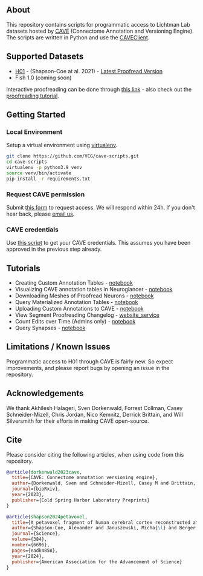 ## About

This repository contains scripts for programmatic access to Lichtman Lab datasets hosted by [CAVE](https://www.ncbi.nlm.nih.gov/pmc/articles/PMC10402030/) (Connectome Annotation and Versioning Engine). The scripts are written in Python and use the [CAVEClient](https://caveclient.readthedocs.io/en/latest/?badge=latest). 

## Supported Datasets

* [H01](https://h01-release.storage.googleapis.com/proofreading.html) - (Shapson-Coe at al. 2021) - [Latest Proofread Version](https://ngl.brain-wire.org/#!middleauth+https://global.brain-wire-test.org/nglstate/api/v1/5737328739876864)
* Fish 1.0 (coming soon)

Interactive proofreading can be done through [this link](https://ngl.brain-wire.org) - also check out the [proofreading tutorial](https://h01-release.storage.googleapis.com/proofreading.html). 

## Getting Started

### Local Environment

Setup a virtual environment using [virtualenv](https://virtualenv.pypa.io/en/latest/).

```bash
git clone https://github.com/VCG/cave-scripts.git
cd cave-scripts
virtualenv -p python3.9 venv
source venv/bin/activate
pip install -r requirements.txt
```

### Request CAVE permission

Submit [this form](https://forms.gle/tpbndoL1J6xB47KQ9) to request access. We will respond within 24h. If you don't hear back, please [email us](mailto:jinhanchoi@g.harvard.edu).

### CAVE credentials

Use [this script](https://github.com/VCG/cave-scripts/blob/master/notebooks/CAVEsetup.ipynb) to get your CAVE credentials. This assumes you have been approved in the previous step already.

## Tutorials

* Creating Custom Annotation Tables - [notebook](https://github.com/VCG/cave-scripts/blob/master/notebooks/Create_Tables.ipynb)
* Visualizing CAVE annotation tables in Neuroglancer - [notebook](https://github.com/VCG/cave-scripts/blob/master/notebooks/Display_Annotations.ipynb)
* Downloading Meshes of Proofread Neurons - [notebook](https://github.com/VCG/cave-scripts/blob/master/notebooks/Mesh_Download.ipynb)
* Query Materialized Annotation Tables - [notebook](https://github.com/VCG/cave-scripts/blob/master/notebooks/Query_Materialization.ipynb)
* Uploading Custom Annotations to CAVE - [notebook](https://github.com/VCG/cave-scripts/blob/master/notebooks/Upload_Data.ipynb)
* View Segment Proofreading Changelog - [website_service](https://local.brain-wire-test.org/progress/api/v1/query?rootid=864691132406661507&dataset=&submit=true)
* Count Edits over Time (Admins only) - [notebook](https://github.com/VCG/cave-scripts/blob/master/notebooks/count_edits.ipynb)
* Query Synapses - [notebook](https://github.com/VCG/cave-scripts/blob/master/notebooks/Query_Synapses.ipynb)

## Limitations / Known Issues

Programmatic access to H01 through CAVE is fairly new. So expect improvements, and please report bugs by opening an issue in the repository.

## Acknowledgements

We thank Akhilesh Halageri, Sven Dorkenwald, Forrest Collman, Casey Schneider-Mizell, Chris Jordan, Nico Kemnitz, Derrick Brittain, and Will Silversmith for their efforts in making CAVE open-source. 

## Cite
Please consider citing the following articles, when using code from this repository. 

```bibtex
@article{dorkenwald2023cave,
  title={CAVE: Connectome annotation versioning engine},
  author={Dorkenwald, Sven and Schneider-Mizell, Casey M and Brittain, Derrick and Halageri, Akhilesh and Jordan, Chris and Kemnitz, Nico and Castro, Manual A and Silversmith, William and Maitin-Shephard, Jeremy and Troidl,    Jakob and others},
  journal={bioRxiv},
  year={2023},
  publisher={Cold Spring Harbor Laboratory Preprints}
}
```

```bibtex
@article{shapson2024petavoxel,
  title={A petavoxel fragment of human cerebral cortex reconstructed at nanoscale resolution},
  author={Shapson-Coe, Alexander and Januszewski, Micha{\l} and Berger, Daniel R and Pope, Art and Wu, Yuelong and Blakely, Tim and Schalek, Richard L and Li, Peter H and Wang, Shuohong and Maitin-Shepard, Jeremy and others},
  journal={Science},
  volume={384},
  number={6696},
  pages={eadk4858},
  year={2024},
  publisher={American Association for the Advancement of Science}
}
```
